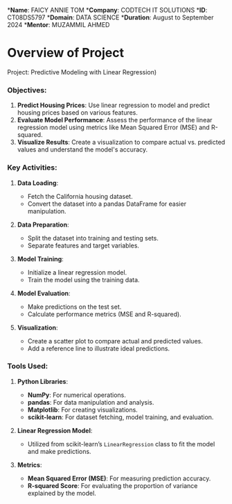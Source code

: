 ***Name**: FAICY ANNIE TOM
***Company**: CODTECH IT SOLUTIONS
***ID**: CT08DS5797
***Domain**: DATA SCIENCE
***Duration**: August to September 2024
***Mentor**: MUZAMMIL AHMED

# Overview of Project 

Project: Predictive Modeling with Linear Regression)

### Objectives:
1. **Predict Housing Prices**: Use linear regression to model and predict housing prices based on various features.
2. **Evaluate Model Performance**: Assess the performance of the linear regression model using metrics like Mean Squared Error (MSE) and R-squared.
3. **Visualize Results**: Create a visualization to compare actual vs. predicted values and understand the model's accuracy.

### Key Activities:
1. **Data Loading**:
   - Fetch the California housing dataset.
   - Convert the dataset into a pandas DataFrame for easier manipulation.

2. **Data Preparation**:
   - Split the dataset into training and testing sets.
   - Separate features and target variables.

3. **Model Training**:
   - Initialize a linear regression model.
   - Train the model using the training data.

4. **Model Evaluation**:
   - Make predictions on the test set.
   - Calculate performance metrics (MSE and R-squared).

5. **Visualization**:
   - Create a scatter plot to compare actual and predicted values.
   - Add a reference line to illustrate ideal predictions.

### Tools Used:
1. **Python Libraries**:
   - **NumPy**: For numerical operations.
   - **pandas**: For data manipulation and analysis.
   - **Matplotlib**: For creating visualizations.
   - **scikit-learn**: For dataset fetching, model training, and evaluation.

2. **Linear Regression Model**:
   - Utilized from scikit-learn’s `LinearRegression` class to fit the model and make predictions.

3. **Metrics**:
   - **Mean Squared Error (MSE)**: For measuring prediction accuracy.
   - **R-squared Score**: For evaluating the proportion of variance explained by the model.
